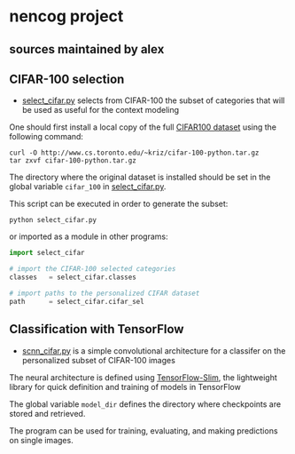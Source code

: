 # nencog project

## sources maintained by alex


## CIFAR-100 selection

*	[select_cifar.py](./select_cifar.py) selects from CIFAR-100 the subset
 	of categories that will be used as useful for the context modeling

One should first install a local copy of the full [CIFAR100 dataset](http://www.cs.toronto.edu/~kriz/)
using the following command:

```shell
curl -O http://www.cs.toronto.edu/~kriz/cifar-100-python.tar.gz
tar zxvf cifar-100-python.tar.gz
```

The directory where the original dataset is installed should be set in the
global variable `cifar_100` in [select_cifar.py](./select_cifar.py).

This script can be executed in order to generate the subset:

```shell
python select_cifar.py
```

or imported as a module in other programs:

```python
import select_cifar

# import the CIFAR-100 selected categories
classes   = select_cifar.classes

# import paths to the personalized CIFAR dataset
path      = select_cifar.cifar_sel
```

## Classification with TensorFlow

*	[scnn_cifar.py](./scnn_cifar.py) is a simple convolutional architecture
 	for a classifer on the personalized subset of CIFAR-100 images

The neural architecture is defined using
[TensorFlow-Slim](https://github.com/tensorflow/tensorflow/tree/master/tensorflow/contrib/slim),
the lightweight library for quick definition and training of models in TensorFlow

The global variable `model_dir` defines the directory where checkpoints are
stored and retrieved.

The program can be used for training, evaluating, and making predictions on
single images.
